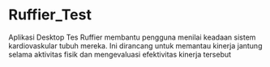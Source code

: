 # Ruffier_Test
Aplikasi Desktop 
Tes Ruffier membantu pengguna menilai keadaan sistem kardiovaskular tubuh mereka.
Ini dirancang untuk memantau kinerja jantung selama aktivitas fisik dan mengevaluasi efektivitas kinerja tersebut
